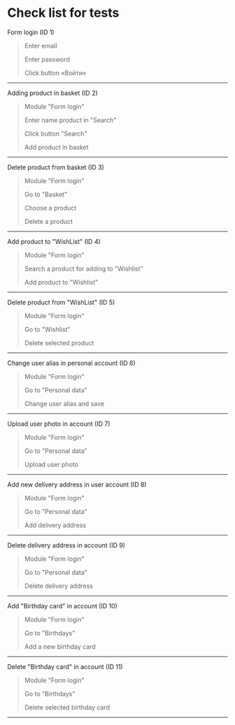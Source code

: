 # Check list for tests #
Form login (ID 1)
   >  Enter email 
>
   >  Enter password 
>
   >  Click button «Войти»
>
____
Adding product in basket (ID 2)
   > Module "Form login"
>
   > Enter name product in "Search"
>
   > Click button "Search" 
>
   > Add product in basket 
____
Delete product from basket (ID 3)
   > Module "Form login"
>
   > Go to "Basket"
>
   > Choose a product
>
   > Delete a product
>
____
Add product to "WishList" (ID 4)
   > Module "Form login"
>
   > Search a product for adding to "Wishlist"
>
   > Add product to "Wishlist"
>
____
Delete product from "WishList" (ID 5)
   > Module "Form login"
>
   > Go to "Wishlist"
>
   > Delete selected product
>
____
Change user alias in personal account (ID 6)
   > Module "Form login"
>
   > Go to "Personal data"
>
   > Change user alias and save
>
____
Upload user photo in account (ID 7)
   > Module "Form login"
>
   > Go to "Personal data"
>
   > Upload user photo
>
____
Add new delivery address in user account (ID 8)
   > Module "Form login"
>
   > Go to "Personal data"
>
   > Add delivery address
>
____
Delete delivery address in account (ID 9)
   > Module "Form login"
>
   > Go to "Personal data"
>
   > Delete delivery address
>
____
Add "Birthday card" in account (ID 10)
   > Module "Form login"
>
   > Go to "Birthdays"
>
   > Add a new birthday card
>
____
Delete "Birthday card" in account (ID 11)
   > Module "Form login"
>
   > Go to "Birthdays"
>
   > Delete selected birthday card
>
____